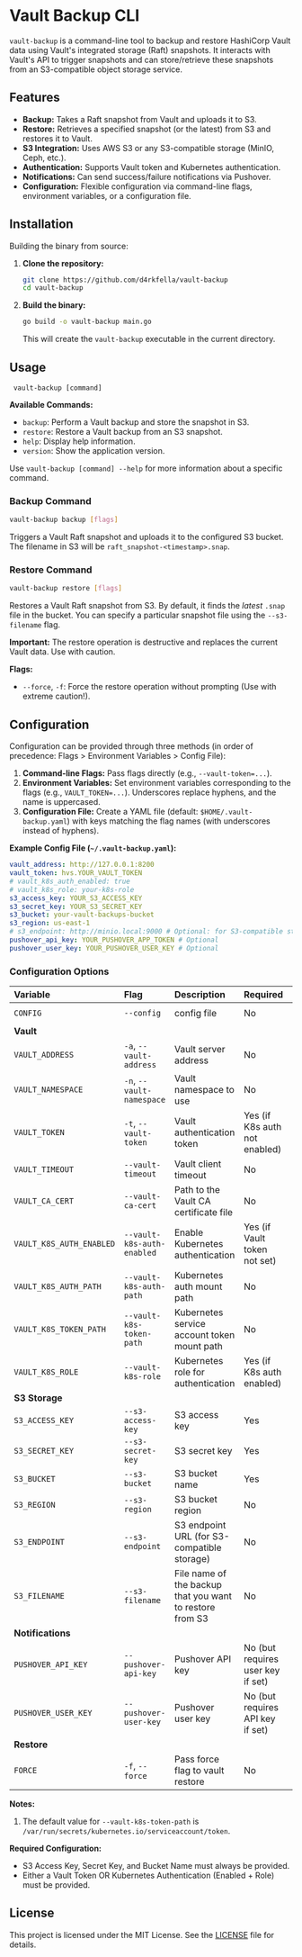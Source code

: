 # Vault Backup CLI

`vault-backup` is a command-line tool to backup and restore HashiCorp Vault data using Vault's integrated storage (Raft) snapshots. It interacts with Vault's API to trigger snapshots and can store/retrieve these snapshots from an S3-compatible object storage service.

## Features

*   **Backup:** Takes a Raft snapshot from Vault and uploads it to S3.
*   **Restore:** Retrieves a specified snapshot (or the latest) from S3 and restores it to Vault.
*   **S3 Integration:** Uses AWS S3 or any S3-compatible storage (MinIO, Ceph, etc.).
*   **Authentication:** Supports Vault token and Kubernetes authentication.
*   **Notifications:** Can send success/failure notifications via Pushover.
*   **Configuration:** Flexible configuration via command-line flags, environment variables, or a configuration file.

## Installation

Building the binary from source:

1.  **Clone the repository:**
    ```bash
    git clone https://github.com/d4rkfella/vault-backup
    cd vault-backup
    ```
2.  **Build the binary:**
    ```bash
    go build -o vault-backup main.go
    ```
    This will create the `vault-backup` executable in the current directory.

## Usage

```
 vault-backup [command]
```

**Available Commands:**

*   `backup`: Perform a Vault backup and store the snapshot in S3.
*   `restore`: Restore a Vault backup from an S3 snapshot.
*   `help`: Display help information.
*   `version`: Show the application version.

Use `vault-backup [command] --help` for more information about a specific command.

### Backup Command

```bash
vault-backup backup [flags]
```

Triggers a Vault Raft snapshot and uploads it to the configured S3 bucket. The filename in S3 will be `raft_snapshot-<timestamp>.snap`.

### Restore Command

```bash
vault-backup restore [flags]
```

Restores a Vault Raft snapshot from S3. By default, it finds the *latest* `.snap` file in the bucket. You can specify a particular snapshot file using the `--s3-filename` flag.

**Important:** The restore operation is destructive and replaces the current Vault data. Use with caution.

**Flags:**

*   `--force`, `-f`: Force the restore operation without prompting (Use with extreme caution!).

## Configuration

Configuration can be provided through three methods (in order of precedence: Flags > Environment Variables > Config File):

1.  **Command-line Flags:** Pass flags directly (e.g., `--vault-token=...`).
2.  **Environment Variables:** Set environment variables corresponding to the flags (e.g., `VAULT_TOKEN=...`). Underscores replace hyphens, and the name is uppercased.
3.  **Configuration File:** Create a YAML file (default: `$HOME/.vault-backup.yaml`) with keys matching the flag names (with underscores instead of hyphens).

**Example Config File (`~/.vault-backup.yaml`):**

```yaml
vault_address: http://127.0.0.1:8200
vault_token: hvs.YOUR_VAULT_TOKEN
# vault_k8s_auth_enabled: true
# vault_k8s_role: your-k8s-role
s3_access_key: YOUR_S3_ACCESS_KEY
s3_secret_key: YOUR_S3_SECRET_KEY
s3_bucket: your-vault-backups-bucket
s3_region: us-east-1
# s3_endpoint: http://minio.local:9000 # Optional: for S3-compatible storage
pushover_api_key: YOUR_PUSHOVER_APP_TOKEN # Optional
pushover_user_key: YOUR_PUSHOVER_USER_KEY # Optional
```

### Configuration Options

| Variable          | Flag                           | Description                                           | Required                               | Default                                                 |
| :---------------- | :----------------------------- | :---------------------------------------------------- | :------------------------------------- | :------------------------------------------------------ |
| `CONFIG`         | `--config`                     | config file                                           | No                                     | `$HOME/.vault-backup.yaml`                              |
| **Vault**         |                                |                                                       |                                        |                                                         |
| `VAULT_ADDRESS`       | `-a`, `--vault-address`        | Vault server address                                  | No                                     | `http://localhost:8200`                                 |
| `VAULT_NAMESPACE`  | `-n`, `--vault-namespace`      | Vault namespace to use                                       | No                                     | `""`                                                    |
| `VAULT_TOKEN`      | `-t`, `--vault-token`          | Vault authentication token                                           | Yes (if K8s auth not enabled)          | `""`                                                    |
| `VAULT_TIMEOUT`    | `--vault-timeout`              | Vault client timeout                                  | No                                     | `30s`                                                   |
| `VAULT_CA_CERT`     | `--vault-ca-cert`              | Path to the Vault CA certificate file                 | No                                     | `""`                                                    |
| `VAULT_K8S_AUTH_ENABLED`  | `--vault-k8s-auth-enabled`     | Enable Kubernetes authentication                      | Yes (if Vault token not set)           | `false`                                                 |
| `VAULT_K8S_AUTH_PATH`     | `--vault-k8s-auth-path`        | Kubernetes auth mount path                            | No                                     | `kubernetes`                                            |
| `VAULT_K8S_TOKEN_PATH`    | `--vault-k8s-token-path`       | Kubernetes service account token mount path           | No                                     | `(See Note 1)`                                          |
| `VAULT_K8S_ROLE`         | `--vault-k8s-role`             | Kubernetes role for authentication                    | Yes (if K8s auth enabled)              | `""`                                                    |
| **S3 Storage**    |                                |                                                       |                                        |                                                         |
| `S3_ACCESS_KEY`     | `--s3-access-key`              | S3 access key                                         | Yes                                    | `""`                                                    |
| `S3_SECRET_KEY`     | `--s3-secret-key`              | S3 secret key                                         | Yes                                    | `""`                                                    |
| `S3_BUCKET`        | `--s3-bucket`                  | S3 bucket name                                        | Yes                                    | `""`                                                    |
| `S3_REGION`        | `--s3-region`                  | S3 bucket region                                             | No                                     | `us-east-1`                                             |
| `S3_ENDPOINT`      | `--s3-endpoint`                | S3 endpoint URL (for S3-compatible storage)           | No                                     | `""`                                                    |
| `S3_FILENAME`      | `--s3-filename`                | File name of the backup that you want to restore from S3          | No                                     | `""`                                                    |
| **Notifications** |                                |                                                       |                                        |                                                         |
| `PUSHOVER_API_KEY`  | `--pushover-api-key`           | Pushover API key                                      | No (but requires user key if set)    | `""`                                                    |
| `PUSHOVER_USER_KEY` | `--pushover-user-key`          | Pushover user key                                     | No (but requires API key if set)     | `""`                                                    |
| **Restore**       |                                |                                                       |                                        |                                                         |
| `FORCE`    | `-f`, `--force`                | Pass force flag to vault restore        | No                                     | `false`                                                 |

**Notes:**

1.  The default value for `--vault-k8s-token-path` is `/var/run/secrets/kubernetes.io/serviceaccount/token`.

**Required Configuration:**

*   S3 Access Key, Secret Key, and Bucket Name must always be provided.
*   Either a Vault Token OR Kubernetes Authentication (Enabled + Role) must be provided.

## License

This project is licensed under the MIT License. See the [LICENSE](LICENSE) file for details.
